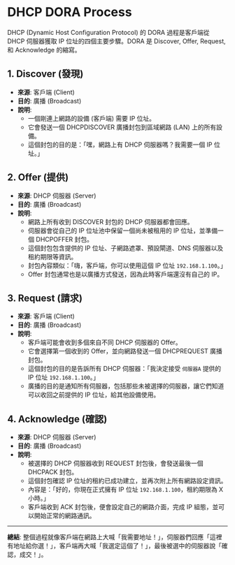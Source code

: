 # DHCP DORA Process

DHCP (Dynamic Host Configuration Protocol) 的 DORA 過程是客戶端從 DHCP 伺服器獲取 IP 位址的四個主要步驟。DORA 是 Discover, Offer, Request, 和 Acknowledge 的縮寫。

## 1. Discover (發現)

- **來源**: 客戶端 (Client)
- **目的**: 廣播 (Broadcast)
- **說明**:
  - 一個剛連上網路的設備 (客戶端) 需要 IP 位址。
  - 它會發送一個 DHCPDISCOVER 廣播封包到區域網路 (LAN) 上的所有設備。
  - 這個封包的目的是：「嘿，網路上有 DHCP 伺服器嗎？我需要一個 IP 位址。」

## 2. Offer (提供)

- **來源**: DHCP 伺服器 (Server)
- **目的**: 廣播 (Broadcast)
- **說明**:
  - 網路上所有收到 DISCOVER 封包的 DHCP 伺服器都會回應。
  - 伺服器會從自己的 IP 位址池中保留一個尚未被租用的 IP 位址，並準備一個 DHCPOFFER 封包。
  - 這個封包包含提供的 IP 位址、子網路遮罩、預設閘道、DNS 伺服器以及租約期限等資訊。
  - 封包內容類似：「嗨，客戶端，你可以使用這個 IP 位址 `192.168.1.100`。」
  - Offer 封包通常也是以廣播方式發送，因為此時客戶端還沒有自己的 IP。

## 3. Request (請求)

- **來源**: 客戶端 (Client)
- **目的**: 廣播 (Broadcast)
- **說明**:
  - 客戶端可能會收到多個來自不同 DHCP 伺服器的 Offer。
  - 它會選擇第一個收到的 Offer，並向網路發送一個 DHCPREQUEST 廣播封包。
  - 這個封包的目的是告訴所有 DHCP 伺服器：「我決定接受 `伺服器A` 提供的 IP 位址 `192.168.1.100`。」
  - 廣播的目的是通知所有伺服器，包括那些未被選擇的伺服器，讓它們知道可以收回之前提供的 IP 位址，給其他設備使用。

## 4. Acknowledge (確認)

- **來源**: DHCP 伺服器 (Server)
- **目的**: 廣播 (Broadcast)
- **說明**:
  - 被選擇的 DHCP 伺服器收到 REQUEST 封包後，會發送最後一個 DHCPACK 封包。
  - 這個封包確認 IP 位址的租約已成功建立，並再次附上所有網路設定資訊。
  - 內容是：「好的，你現在正式擁有 IP 位址 `192.168.1.100`，租約期限為 X 小時。」
  - 客戶端收到 ACK 封包後，便會設定自己的網路介面，完成 IP 組態，並可以開始正常的網路通訊。

---

**總結**:
整個過程就像客戶端在網路上大喊「我需要地址！」，伺服器們回應「這裡有地址給你選！」，客戶端再大喊「我選定這個了！」，最後被選中的伺服器說「確認，成交！」。
